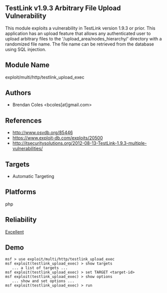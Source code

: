 ## TestLink v1.9.3 Arbitrary File Upload Vulnerability

This module exploits a vulnerability in TestLink version 
1.9.3 or prior. This application has an upload feature that 
allows any authenticated user to upload arbitrary files to 
the '/upload_area/nodes_hierarchy/' directory with a 
randomized file name. The file name can be retrieved from 
the database using SQL injection.


## Module Name
exploit/multi/http/testlink_upload_exec

## Authors
* Brendan Coles <bcoles[at]gmail.com>


## References
* http://www.osvdb.org/85446
* https://www.exploit-db.com/exploits/20500
* http://itsecuritysolutions.org/2012-08-13-TestLink-1.9.3-multiple-vulnerabilities/



## Targets
* Automatic Targeting


## Platforms
php

## Reliability
[Excellent](https://github.com/rapid7/metasploit-framework/wiki/Exploit-Ranking)

## Demo

```
msf > use exploit/multi/http/testlink_upload_exec
msf exploit(testlink_upload_exec) > show targets
   ... a list of targets ...
msf exploit(testlink_upload_exec) > set TARGET <target-id>
msf exploit(testlink_upload_exec) > show options
   ... show and set options ...
msf exploit(testlink_upload_exec) > run
```
    
    